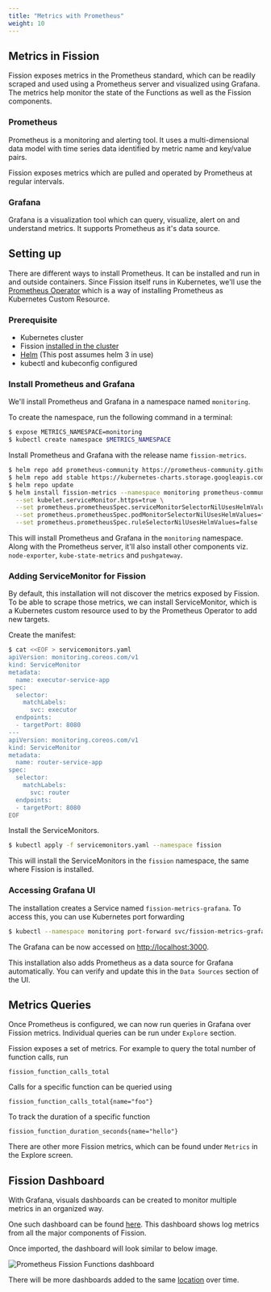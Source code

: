 ```yaml
---
title: "Metrics with Prometheus"
weight: 10
---
```


## Metrics in Fission

Fission exposes metrics in the Prometheus standard, which can be readily scraped and used using a Prometheus server and visualized using Grafana.
The metrics help monitor the state of the Functions as well as the Fission components.

### Prometheus

Prometheus is a monitoring and alerting tool.
It uses a multi-dimensional data model with time series data identified by metric name and key/value pairs.

Fission exposes metrics which are pulled and operated by Prometheus at regular intervals.

### Grafana

Grafana is a visualization tool which can query, visualize, alert on and understand metrics.
It supports Prometheus as it's data source.

## Setting up

There are different ways to install Prometheus.
It can be installed and run in and outside containers.
Since Fission itself runs in Kubernetes, we'll use the [Prometheus Operator](https://github.com/prometheus-operator/prometheus-operator) which is a way of installing Prometheus as Kubernetes Custom Resource.

### Prerequisite

- Kubernetes cluster
- Fission [installed in the cluster](/docs/installation/)
- [Helm](https://helm.sh/) (This post assumes helm 3 in use)
- kubectl and kubeconfig configured

### Install Prometheus and Grafana

We'll install Prometheus and Grafana in a namespace named `monitoring`.

To create the namespace, run the following command in a terminal:

```bash
$ expose METRICS_NAMESPACE=monitoring
$ kubectl create namespace $METRICS_NAMESPACE
```

Install Prometheus and Grafana with the release name `fission-metrics`.

```bash
$ helm repo add prometheus-community https://prometheus-community.github.io/helm-charts
$ helm repo add stable https://kubernetes-charts.storage.googleapis.com/
$ helm repo update
$ helm install fission-metrics --namespace monitoring prometheus-community/kube-prometheus-stack \
  --set kubelet.serviceMonitor.https=true \
  --set prometheus.prometheusSpec.serviceMonitorSelectorNilUsesHelmValues=false \
  --set prometheus.prometheusSpec.podMonitorSelectorNilUsesHelmValues=false \
  --set prometheus.prometheusSpec.ruleSelectorNilUsesHelmValues=false
```

This will install Prometheus and Grafana in the `monitoring` namespace.
Along with the Prometheus server, it'll also install other components viz. `node-exporter`, `kube-state-metrics` and `pushgateway`.

### Adding ServiceMonitor for Fission

By default, this installation will not discover the metrics exposed by Fission.
To be able to scrape those metrics, we can install ServiceMonitor, which is a Kubernetes custom resource used to by the Prometheus Operator to add new targets.

Create the manifest:

```bash
$ cat <<EOF > servicemonitors.yaml
apiVersion: monitoring.coreos.com/v1
kind: ServiceMonitor
metadata:
  name: executor-service-app
spec:
  selector:
    matchLabels:
      svc: executor
  endpoints:
  - targetPort: 8080
---
apiVersion: monitoring.coreos.com/v1
kind: ServiceMonitor
metadata:
  name: router-service-app
spec:
  selector:
    matchLabels:
      svc: router
  endpoints:
  - targetPort: 8080
EOF
```

Install the ServiceMonitors.

```bash
$ kubectl apply -f servicemonitors.yaml --namespace fission
```

This will install the ServiceMonitors in the `fission` namespace, the same where Fission is installed.

### Accessing Grafana UI

The installation creates a Service named `fission-metrics-grafana`. To access this, you can use Kubernetes port forwarding

```bash
$ kubectl --namespace monitoring port-forward svc/fission-metrics-grafana 3000:80
```

The Grafana can be now accessed on <http://localhost:3000>.
  
This installation also adds Prometheus as a data source for Grafana automatically.
You can verify and update this in the `Data Sources` section of the UI.

## Metrics Queries

Once Prometheus is configured, we can now run queries in Grafana over Fission metrics.
Individual queries can be run under `Explore` section.

Fission exposes a set of metrics. For example to query the total number of function calls, run

```text
fission_function_calls_total
```

Calls for a specific function can be queried using

```text
fission_function_calls_total{name="foo"}
```

To track the duration of a specific function

```text
fission_function_duration_seconds{name="hello"}
```

There are other more Fission metrics, which can be found under `Metrics` in the Explore screen.

## Fission Dashboard

With Grafana, visuals dashboards can be created to monitor multiple metrics in an organized way.

One such dashboard can be found [here](https://github.com/fission/examples/blob/master/dashboards/prometheus-fission-functions.json).
This dashboard shows log metrics from all the major components of Fission.

Once imported, the dashboard will look similar to below image.

![Prometheus Fission Functions dashboard](../assets/prometheus-grafana.png)

There will be more dashboards added to the same [location](https://github.com/fission/examples/blob/master/dashboards) over time.
